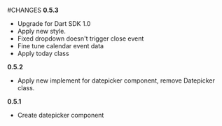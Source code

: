 #CHANGES
**0.5.3**

* Upgrade for Dart SDK 1.0
* Apply new style.
* Fixed dropdown doesn't trigger close event
* Fine tune calendar event data
* Apply today class

**0.5.2**

* Apply new implement for datepicker component, remove Datepicker class.

**0.5.1**

* Create datepicker component
